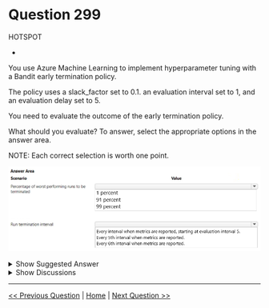 # Question 299

HOTSPOT

-

You use Azure Machine Learning to implement hyperparameter tuning with a Bandit early termination policy.

The policy uses a slack_factor set to 0.1. an evaluation interval set to 1, and an evaluation delay set to 5.

You need to evaluate the outcome of the early termination policy.

What should you evaluate? To answer, select the appropriate options in the answer area.

NOTE: Each correct selection is worth one point.

![Question Image](../images/q299_q_image418.png)

<details>
  <summary>Show Suggested Answer</summary>

<img src="../images/q299_ans_0_image419.png" alt="Answer Image"><br>

</details>

<details>
  <summary>Show Discussions</summary>

<blockquote><p><strong>3a0b61c</strong> <code>(Thu 19 Sep 2024 00:04)</code> - <em>Upvotes: 2</em></p><p>correct
https://learn.microsoft.com/en-us/azure/machine-learning/how-to-tune-hyperparameters?view=azureml-api-2#bandit-policy</p></blockquote>
<blockquote><p><strong>rahuljain788</strong> <code>(Sat 23 Sep 2023 22:24)</code> - <em>Upvotes: 2</em></p><p>https://azure.github.io/azureml-sdk-for-r/reference/bandit_policy.html</p></blockquote>
<blockquote><p><strong>rahuljain788</strong> <code>(Sat 23 Sep 2023 22:24)</code> - <em>Upvotes: 4</em></p><p># In this example, the early termination policy is applied at every interval
# when metrics are reported, starting at evaluation interval 5. Any run whose
# best metric is less than (1 / (1 + 0.1)) or 91\% of the best performing run will
# be terminated
if (FALSE) {
early_termination_policy = bandit_policy(slack_factor = 0.1,
                                         evaluation_interval = 1L,
                                         delay_evaluation = 5L)
}</p></blockquote>
<blockquote><p><strong>snegnik</strong> <code>(Fri 01 Dec 2023 19:25)</code> - <em>Upvotes: 2</em></p><p>evaluation delay set to 5 not evaluation interval</p></blockquote>

</details>

---

[<< Previous Question](question_298.md) | [Home](/index.md) | [Next Question >>](question_300.md)
